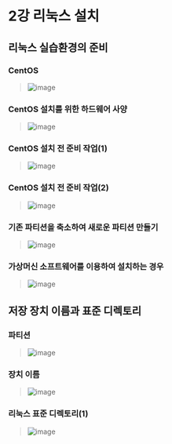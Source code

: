# 2강 리눅스 설치

## 리눅스 실습환경의 준비

### CentOS
> ![image](https://user-images.githubusercontent.com/17442343/131209837-e2fa85f7-abcf-41bf-a806-399e85922665.png)

### CentOS 설치를 위한 하드웨어 사양
> ![image](https://user-images.githubusercontent.com/17442343/131209850-89a6dc24-eaed-4f73-91e9-a50268a2230a.png)

### CentOS 설치 전 준비 작업(1)
> ![image](https://user-images.githubusercontent.com/17442343/131209963-3ab596ae-956d-49f8-8306-aeeff1796dae.png)

### CentOS 설치 전 준비 작업(2)
> ![image](https://user-images.githubusercontent.com/17442343/131210012-f44e5565-b449-4ac1-bae3-2c013ac70ad1.png)

### 기존 파티션을 축소하여 새로운 파티션 만들기
> ![image](https://user-images.githubusercontent.com/17442343/131211026-fcfee1ec-874e-4d76-8b5e-734f3db9906d.png)

### 가상머신 소프트웨어를 이용하여 설치하는 경우
> ![image](https://user-images.githubusercontent.com/17442343/131211046-774e87e8-549b-455e-9672-2bba2738296b.png)

## 저장 장치 이름과 표준 디렉토리

### 파티션
> ![image](https://user-images.githubusercontent.com/17442343/131211139-8a1774b2-ca9a-4f0b-8c01-938ef23c20e8.png)

### 장치 이름
> ![image](https://user-images.githubusercontent.com/17442343/131211171-7005b25e-0781-4a98-83f8-42ccb6801c5c.png)

### 리눅스 표준 디렉토리(1)
> ![image](https://user-images.githubusercontent.com/17442343/131211258-fba857fd-abf3-45f3-909f-6c18dfe76a33.png)

